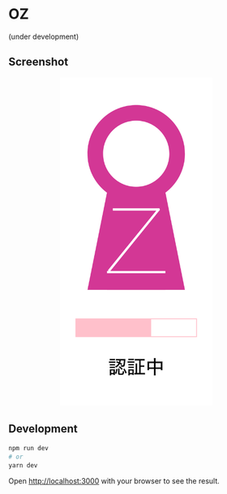 # OZ

(under development)

## Screenshot

<div style="text-align:center">
  <img src="https://raw.githubusercontent.com/iPolyomino/oz/main/screenshots/oz.png" alt="" width="300">
</div>

## Development

```bash
npm run dev
# or
yarn dev
```

Open [http://localhost:3000](http://localhost:3000) with your browser to see the result.

